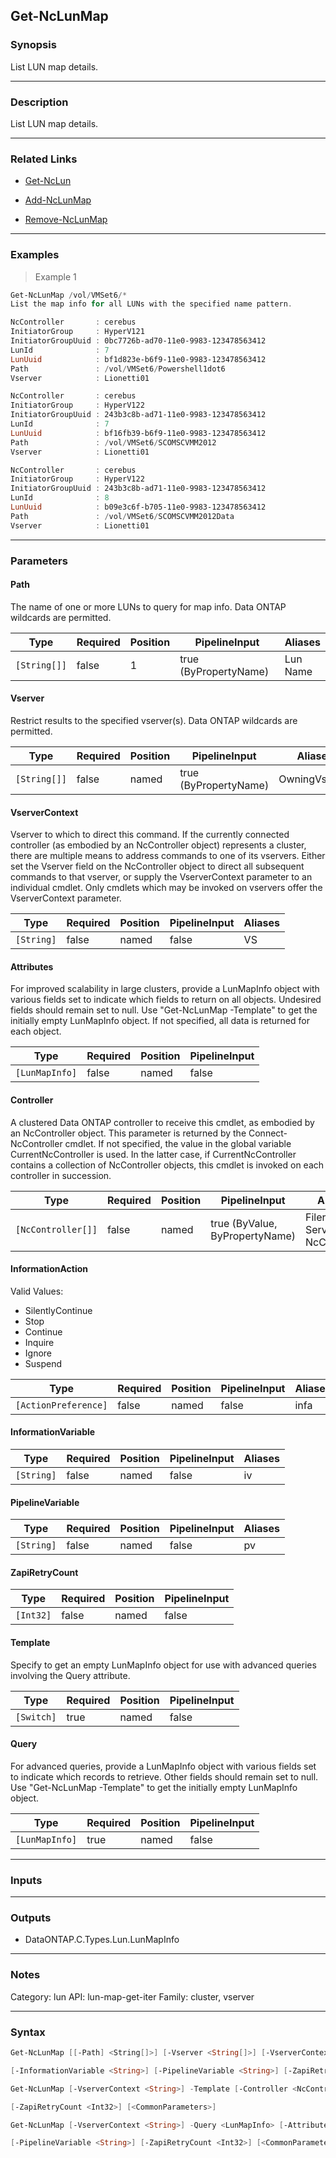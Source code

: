 Get-NcLunMap
------------

### Synopsis
List LUN map details.

---

### Description

List LUN map details.

---

### Related Links
* [Get-NcLun](Get-NcLun)

* [Add-NcLunMap](Add-NcLunMap)

* [Remove-NcLunMap](Remove-NcLunMap)

---

### Examples
> Example 1

```PowerShell
Get-NcLunMap /vol/VMSet6/*
List the map info for all LUNs with the specified name pattern.

NcController       : cerebus
InitiatorGroup     : HyperV121
InitiatorGroupUuid : 0bc7726b-ad70-11e0-9983-123478563412
LunId              : 7
LunUuid            : bf1d823e-b6f9-11e0-9983-123478563412
Path               : /vol/VMSet6/Powershell1dot6
Vserver            : Lionetti01

NcController       : cerebus
InitiatorGroup     : HyperV122
InitiatorGroupUuid : 243b3c8b-ad71-11e0-9983-123478563412
LunId              : 7
LunUuid            : bf16fb39-b6f9-11e0-9983-123478563412
Path               : /vol/VMSet6/SCOMSCVMM2012
Vserver            : Lionetti01

NcController       : cerebus
InitiatorGroup     : HyperV122
InitiatorGroupUuid : 243b3c8b-ad71-11e0-9983-123478563412
LunId              : 8
LunUuid            : b09e3c6f-b705-11e0-9983-123478563412
Path               : /vol/VMSet6/SCOMSCVMM2012Data
Vserver            : Lionetti01

```

---

### Parameters
#### **Path**
The name of one or more LUNs to query for map info.  Data ONTAP wildcards are permitted.

|Type        |Required|Position|PipelineInput        |Aliases     |
|------------|--------|--------|---------------------|------------|
|`[String[]]`|false   |1       |true (ByPropertyName)|Lun<br/>Name|

#### **Vserver**
Restrict results to the specified vserver(s).  Data ONTAP wildcards are permitted.

|Type        |Required|Position|PipelineInput        |Aliases      |
|------------|--------|--------|---------------------|-------------|
|`[String[]]`|false   |named   |true (ByPropertyName)|OwningVserver|

#### **VserverContext**
Vserver to which to direct this command.  If the currently connected controller (as embodied by an NcController object) represents a cluster, there are multiple means to address commands to one of its vservers.  Either set the Vserver field on the NcController object to direct all subsequent commands to that vserver, or supply the VserverContext parameter to an individual cmdlet.  Only cmdlets which may be invoked on vservers offer the VserverContext parameter.

|Type      |Required|Position|PipelineInput|Aliases|
|----------|--------|--------|-------------|-------|
|`[String]`|false   |named   |false        |VS     |

#### **Attributes**
For improved scalability in large clusters, provide a LunMapInfo object with various fields set to indicate which fields to return on all objects.  Undesired fields should remain set to null.  Use "Get-NcLunMap -Template" to get the initially empty LunMapInfo object.  If not specified, all data is returned for each object.

|Type          |Required|Position|PipelineInput|
|--------------|--------|--------|-------------|
|`[LunMapInfo]`|false   |named   |false        |

#### **Controller**
A clustered Data ONTAP controller to receive this cmdlet, as embodied by an NcController object.  This parameter is returned by the Connect-NcController cmdlet.  If not specified, the value in the global variable CurrentNcController is used.  In the latter case, if CurrentNcController contains a collection of NcController objects, this cmdlet is invoked on each controller in succession.

|Type              |Required|Position|PipelineInput                 |Aliases                          |
|------------------|--------|--------|------------------------------|---------------------------------|
|`[NcController[]]`|false   |named   |true (ByValue, ByPropertyName)|Filer<br/>Server<br/>NcController|

#### **InformationAction**

Valid Values:

* SilentlyContinue
* Stop
* Continue
* Inquire
* Ignore
* Suspend

|Type                |Required|Position|PipelineInput|Aliases|
|--------------------|--------|--------|-------------|-------|
|`[ActionPreference]`|false   |named   |false        |infa   |

#### **InformationVariable**

|Type      |Required|Position|PipelineInput|Aliases|
|----------|--------|--------|-------------|-------|
|`[String]`|false   |named   |false        |iv     |

#### **PipelineVariable**

|Type      |Required|Position|PipelineInput|Aliases|
|----------|--------|--------|-------------|-------|
|`[String]`|false   |named   |false        |pv     |

#### **ZapiRetryCount**

|Type     |Required|Position|PipelineInput|
|---------|--------|--------|-------------|
|`[Int32]`|false   |named   |false        |

#### **Template**
Specify to get an empty LunMapInfo object for use with advanced queries involving the Query attribute.

|Type      |Required|Position|PipelineInput|
|----------|--------|--------|-------------|
|`[Switch]`|true    |named   |false        |

#### **Query**
For advanced queries, provide a LunMapInfo object with various fields set to indicate which records to retrieve.  Other fields should remain set to null.  Use "Get-NcLunMap -Template" to get the initially empty LunMapInfo object.

|Type          |Required|Position|PipelineInput|
|--------------|--------|--------|-------------|
|`[LunMapInfo]`|true    |named   |false        |

---

### Inputs

---

### Outputs
* DataONTAP.C.Types.Lun.LunMapInfo

---

### Notes
Category: lun
API: lun-map-get-iter
Family: cluster, vserver

---

### Syntax
```PowerShell
Get-NcLunMap [[-Path] <String[]>] [-Vserver <String[]>] [-VserverContext <String>] [-Attributes <LunMapInfo>] [-Controller <NcController[]>] [-InformationAction <ActionPreference>] 
```
```PowerShell
[-InformationVariable <String>] [-PipelineVariable <String>] [-ZapiRetryCount <Int32>] [<CommonParameters>]
```
```PowerShell
Get-NcLunMap [-VserverContext <String>] -Template [-Controller <NcController[]>] [-InformationAction <ActionPreference>] [-InformationVariable <String>] [-PipelineVariable <String>] 
```
```PowerShell
[-ZapiRetryCount <Int32>] [<CommonParameters>]
```
```PowerShell
Get-NcLunMap [-VserverContext <String>] -Query <LunMapInfo> [-Attributes <LunMapInfo>] [-Controller <NcController[]>] [-InformationAction <ActionPreference>] [-InformationVariable <String>] 
```
```PowerShell
[-PipelineVariable <String>] [-ZapiRetryCount <Int32>] [<CommonParameters>]
```
